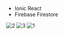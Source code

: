 - Ionic React
- Firebase Firestore

![2](https://user-images.githubusercontent.com/80106964/228767962-3bad596f-c5f6-4fb4-a353-9c385e8f3ccd.png)
![3](https://user-images.githubusercontent.com/80106964/228767967-56ba365c-ae21-443d-8f9a-956b7b42a6e1.jpg)
![1](https://user-images.githubusercontent.com/80106964/228767969-08d1ddab-c62f-4e7d-8a94-1e7410170baf.png)
